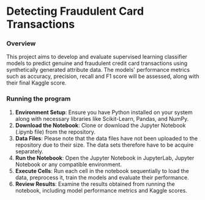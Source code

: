 # Detecting Fraudulent Card Transactions

### Overview

This project aims to develop and evaluate supervised learning classifier models to predict genuine and fraudulent credit card transactions using synthetically generated attribute data. The models' performance metrics such as accuracy, precision, recall and F1 score will be assessed, along with their final Kaggle score.

### Running the program

1. **Environment Setup**: Ensure you have Python installed on your system along with necessary libraries like Scikit-Learn, Pandas, and NumPy.
2. **Download the Notebook**: Clone or download the Jupyter Notebook (.ipynb file) from the repository.
3. **Data Files**: Please note that the data files have not been uploaded to the repository due to their size. The data sets therefore have to be acquire separately.
4. **Run the Notebook**: Open the Jupyter Notebook in JupyterLab, Jupyter Notebook or any compatible environment.
5. **Execute Cells**: Run each cell in the notebook sequentially to load the data, preprocess it, train the models and evaluate their performance.
6. **Review Results**: Examine the results obtained from running the notebook, including model performance metrics and Kaggle scores.
